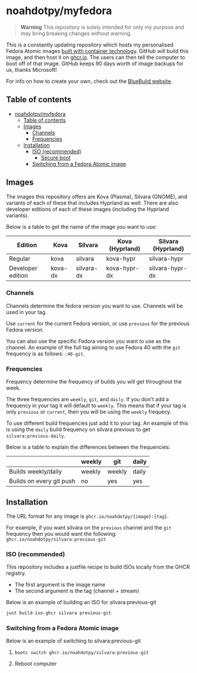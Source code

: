 # noahdotpy/myfedora

> **Warning** This repository is solely intended for only my purpose and may bring breaking changes without warning.

This is a constantly updating repository which hosts my personalised Fedora Atomic images [built with container technology](https://containers.github.io/bootable/).
GitHub will build this image, and then host it on [ghcr.io](https://github.com/features/packages).
The users can then tell the computer to boot off of that image.
GitHub keeps 90 days worth of image backups for us, thanks Microsoft!

For info on how to create your own, check out the [BlueBuild website](https://blue-build.org).

## Table of contents

- [noahdotpy/myfedora](#noahdotpymyfedora)
  - [Table of contents](#table-of-contents)
  - [Images](#images)
    - [Channels](#channels)
    - [Frequencies](#frequencies)
  - [Installation](#installation)
    - [ISO (recommended)](#iso-recommended)
      - [Secure boot](#secure-boot)
    - [Switching from a Fedora Atomic image](#switching-from-a-fedora-atomic-image)

## Images

The images this repository offers are Kova (Plasma), Silvara (GNOME), and variants of each of these that includes Hyprland as well. There are also developer editions of each of these images (including the Hyprland variants).

Below is a table to get the name of the image you want to use:

| Edition           | Kova    | Silvara    | Kova (Hyprland) | Silvara (Hyprland) |
| ----------------- | ------- | ---------- | --------------- | ------------------ |
| Regular           | kova    | silvara    | kova-hypr       | silvara-hypr       |
| Developer edition | kova-dx | silvara-dx | kova-hypr-dx    | silvara-hypr-dx    |

### Channels

Channels determine the fedora version you want to use. Channels will be used in your tag.

Use `current` for the current Fedora version, or use `previous` for the previous Fedora version.

You can also use the specific Fedora version you want to use as the channel. An example of the full tag aiming to use Fedora 40 with the `git` frequency is as follows: `:40-git`.

### Frequencies

Frequency determine the frequency of builds you will get throughout the week.

The three frequencies are `weekly`, `git`, and `daily`. If you don't add a frequency in your tag it will default to `weekly`. This means that if your tag is only `previous` or `current`, then you will be using the `weekly` frequecy.

To use different build frequencies just add it to your tag. An example of this is using the `daily` build frequency on silvara previous to get `silvara:previous-daily`.

Below is a table to explain the differences between the frequencies:

|                          | weekly | git    | daily |
| ------------------------ | ------ | ------ | ----- |
| Builds weekly/daily      | weekly | weekly | daily |
| Builds on every git push | no     | yes    | yes   |

## Installation

The URL format for any image is `ghcr.io/noahdotpy/{image}:{tag}`.

For example, if you want silvara on the `previous` channel and the `git` frequency then you would want the following: `ghcr.io/noahdotpy/silvara:previous-git`

### ISO (recommended)

This repository includes a justfile recipe to build ISOs locally from the GHCR registry.

- The first argument is the image name
- The second argument is the tag (channel + stream)

Below is an example of building an ISO for silvara:previous-git

```bash
just build-iso-ghcr silvara previous-git
```

### Switching from a Fedora Atomic image

Below is an example of switching to silvara:previous-git

1. `bootc switch ghcr.io/noahdotpy/silvara:previous-git`

2. Reboot computer
